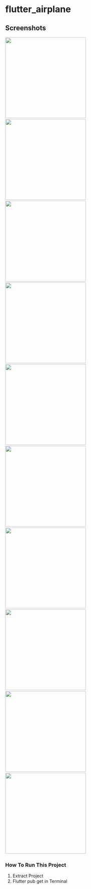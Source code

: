 # flutter_airplane

## Screenshots

<img src="https://github.com/RifkiCS29/flutter_airplane/blob/main/screenshots/get_started.jpg" width="256">&nbsp;&nbsp;
<img src="https://github.com/RifkiCS29/flutter_airplane/blob/main/screenshots/sign_in.jpg" width="256">&nbsp;&nbsp;
<img src="https://github.com/RifkiCS29/flutter_airplane/blob/main/screenshots/sign_up.jpg" width="256">&nbsp;&nbsp;
<img src="https://github.com/RifkiCS29/flutter_airplane/blob/main/screenshots/bonus.jpg" width="256">&nbsp;&nbsp;
<img src="https://github.com/RifkiCS29/flutter_airplane/blob/main/screenshots/home.jpg" width="256">&nbsp;&nbsp;
<img src="https://github.com/RifkiCS29/flutter_airplane/blob/main/screenshots/detail.jpg" width="256">&nbsp;&nbsp;
<img src="https://github.com/RifkiCS29/flutter_airplane/blob/main/screenshots/choose_seat.jpg" width="256">&nbsp;&nbsp;
<img src="https://github.com/RifkiCS29/flutter_airplane/blob/main/screenshots/checkout.jpg" width="256">&nbsp;&nbsp;
<img src="https://github.com/RifkiCS29/flutter_airplane/blob/main/screenshots/transactions.jpg" width="256">&nbsp;&nbsp;
<img src="https://github.com/RifkiCS29/flutter_airplane/blob/main/screenshots/wallet.jpg" width="256">&nbsp;&nbsp;

### How To Run This Project
1. Extract Project
2. Flutter pub get in Terminal
